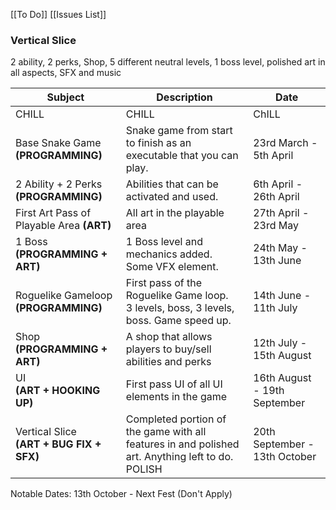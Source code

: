 [[To Do]]
[[Issues List]]
### **Vertical Slice**  
2 ability, 2 perks, Shop, 5 different neutral levels, 1 boss level, polished art in all aspects, SFX and music

| Subject                                      | Description                                                                                      | Date                          |
| -------------------------------------------- | ------------------------------------------------------------------------------------------------ | ----------------------------- |
| CHILL                                        | CHILL                                                                                            | ChILL                         |
| Base Snake Game **(PROGRAMMING)**            | Snake game from start to finish as an executable that you can play.                              | 23rd March - 5th April        |
| 2 Ability + 2 Perks **(PROGRAMMING)**        | Abilities that can be activated and used.                                                        | 6th April - 26th April        |
| First Art Pass of Playable Area **(ART)**    | All art in the playable area                                                                     | 27th April - 23rd May         |
| 1 Boss <br>**(PROGRAMMING + ART)**           | 1 Boss level and mechanics added. <br>Some VFX element.                                          | 24th May - 13th June          |
| Roguelike Gameloop<br>**(PROGRAMMING)**      | First pass of the Roguelike Game loop.<br>3 levels, boss, 3 levels, boss. Game speed up.         | 14th June - 11th July         |
| Shop <br>**(PROGRAMMING + ART)**             | A shop that allows players to buy/sell abilities and perks                                       | 12th July - 15th August       |
| UI<br>**(ART + HOOKING UP)**                 | First pass UI of all UI elements in the game                                                     | 16th August - 19th September  |
| Vertical Slice <br>**(ART + BUG FIX + SFX)** | Completed portion of the game with all features in and polished art. Anything left to do. POLISH | 20th September - 13th October |
Notable Dates:
13th October - Next Fest (Don't Apply)


